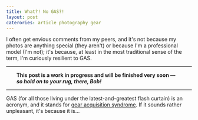 ```yaml
---
title: What?! No GAS?!
layout: post
caterories: article photography gear
---
```


I often get envious comments from my peers, and it's not because my photos are anything special (they aren't) or because I'm a professional model (I'm not); it's because, at least in the most traditional sense of the term,  I'm curiously resilient to GAS.

<hr><p><span style="display:block; margin-left:2em; margin-right:2em">
<b>This post is a work in progress and will be finished very soon — <i>so hold on to your rug, there, Bob!</i></b><hr>
</span></p>

GAS (for all those living under the latest-and-greatest flash curtain) is an acronym, and it stands for [gear acquisition syndrome](https://de.m.wikipedia.org/wiki/Gear_Acquisition_Syndrome). If it sounds rather unpleasant, it's because it is...